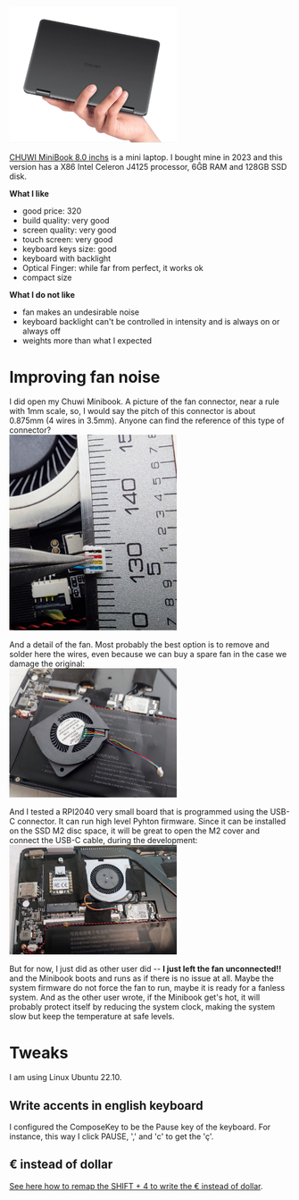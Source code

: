 [<img src='chuwi_minibook-01.png' width=300>](chuwi_minibook-01.png)

[CHUWI MiniBook 8.0 inchs](https://www.chuwi.com/pt/product/items/Chuwi-MiniBook.html) is a mini laptop. I bought mine in 2023 and this version has a X86 Intel Celeron J4125 processor, 6ĜB RAM and 128GB SSD disk.

**What I like**

* good price: 320
* build quality: very good
* screen quality: very good
* touch screen: very good
* keyboard keys size: good
* keyboard with backlight
* Optical Finger: while far from perfect, it works ok
* compact size

**What I do not like**

* fan makes an undesirable noise
* keyboard backlight can't be controlled in intensity and is always on or always off
* weights more than what I expected

# Improving fan noise

I did open my Chuwi Minibook. A picture of the fan connector, near a rule with 1mm scale, so, I would say the pitch of this connector is about 0.875mm (4 wires in 3.5mm). Anyone can find the reference of this type of connector?
<br>[<img src='fan_connector.jpeg' width=300>](fan_connector.jpeg)

And a detail of the fan. Most probably the best option is to remove and solder here the wires, even because we can buy a spare fan in the case we damage the original:
<br>[<img src='fan.jpeg' width=300>](fan.jpeg)


And I tested a RPI2040 very small board that is programmed using the USB-C connector. It can run high level Pyhton firmware. Since it can be installed on the SSD M2 disc space, it will be great to open the M2 cover and connect the USB-C cable, during the development:
<br>[<img src='inside_with_small_board.jpeg' width=300>](inside_with_small_board.jpeg)

But for now, I just did as other user did -- **I just left the fan unconnected!!** and the Minibook boots and runs as if there is no issue at all. Maybe the system firmware do not force the fan to run, maybe it is ready for a fanless system. And as the other user wrote, if the Minibook get's hot, it will probably protect itself by reducing the system clock, making the system slow but keep the temperature at safe levels.

# Tweaks

I am using Linux Ubuntu 22.10.

## Write accents in english keyboard

I configured the ComposeKey to be the Pause key of the keyboard. For instance, this way I click PAUSE, ',' and 'c' to get the 'ç'.

## € instead of dollar

[See here how to remap the SHIFT + 4 to write the € instead of dollar](https://askubuntu.com/questions/367384/how-do-i-enter-the-euro-symbol).
